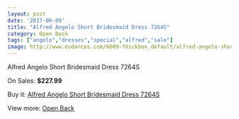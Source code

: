 ```yaml
---
layout: post
date: '2017-06-09'
title: "Alfred Angelo Short Bridesmaid Dress 7264S"
category: Open Back
tags: ["angelo","dresses","special","alfred","sale"]
image: http://www.eudances.com/6009-thickbox_default/alfred-angelo-short-bridesmaid-dress-7264s.jpg
---
```

Alfred Angelo Short Bridesmaid Dress 7264S

On Sales: **$227.99**
<a href="https://www.eudances.com/en/open-back/2137-alfred-angelo-short-bridesmaid-dress-7264s.html"><amp-img layout="responsive" width="600" height="600" src="//www.eudances.com/6009-thickbox_default/alfred-angelo-short-bridesmaid-dress-7264s.jpg" alt="Alfred Angelo Short Bridesmaid Dress 7264S 0" /></a>
<a href="https://www.eudances.com/en/open-back/2137-alfred-angelo-short-bridesmaid-dress-7264s.html"><amp-img layout="responsive" width="600" height="600" src="//www.eudances.com/6010-thickbox_default/alfred-angelo-short-bridesmaid-dress-7264s.jpg" alt="Alfred Angelo Short Bridesmaid Dress 7264S 1" /></a>

Buy it: [Alfred Angelo Short Bridesmaid Dress 7264S](https://www.eudances.com/en/open-back/2137-alfred-angelo-short-bridesmaid-dress-7264s.html "Alfred Angelo Short Bridesmaid Dress 7264S")

View more: [Open Back](https://www.eudances.com/en/24-open-back "Open Back")
